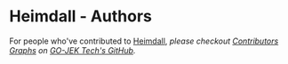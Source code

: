 # Heimdall - Authors

For people who've contributed to [Heimdall](https://github.com/gojek/heimdall),
_please checkout [Contributors Graphs](https://github.com/gojek/heimdall/graphs/contributors) 
on [GO-JEK Tech's GitHub](https://github.com/gojek)._
